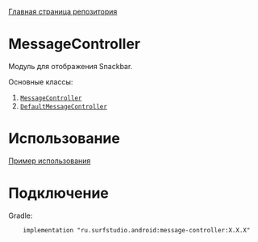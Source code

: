 [Главная страница репозитория](/docs/main.md)

# MessageController

Модуль для отображения Snackbar.

Основные классы:
 1. [`MessageController`][controller]
 1. [`DefaultMessageController`][default]

# Использование
[Пример использования](../sample)

# Подключение
Gradle:
```
    implementation "ru.surfstudio.android:message-controller:X.X.X"
```

[controller]: src/main/java/ru/surfstudio/android/message/MessageController.kt
[default]: src/main/java/ru/surfstudio/android/message/DefaultMessageController.kt